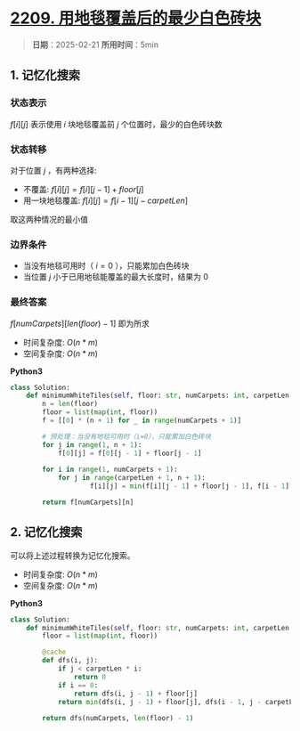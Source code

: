 # [2209. 用地毯覆盖后的最少白色砖块](https://leetcode.cn/problems/minimum-white-tiles-after-covering-with-carpets/description/)

> **日期**：2025-02-21
> **所用时间**：5min

## 1. 记忆化搜索

### 状态表示

$f[i][j]$ 表示使用 $i$ 块地毯覆盖前 $j$ 个位置时，最少的白色砖块数
   
### 状态转移

对于位置 $j$ ，有两种选择:

- 不覆盖: $f[i][j] = f[i][j-1] + floor[j]$ 
- 用一块地毯覆盖: $f[i][j] = f[i-1][j-carpetLen]$

取这两种情况的最小值
   
### 边界条件

- 当没有地毯可用时（ $i=0$ ），只能累加白色砖块
- 当位置 $j$ 小于已用地毯能覆盖的最大长度时，结果为 0

### 最终答案

$f[numCarpets][len(floor)-1]$ 即为所求

- 时间复杂度: $O(n * m)$
- 空间复杂度: $O(n * m)$

**Python3**

```python
class Solution:
    def minimumWhiteTiles(self, floor: str, numCarpets: int, carpetLen: int) -> int:
        n = len(floor)
        floor = list(map(int, floor))
        f = [[0] * (n + 1) for _ in range(numCarpets + 1)]

        # 预处理：当没有地毯可用时（i=0），只能累加白色砖块
        for j in range(1, n + 1):
            f[0][j] = f[0][j - 1] + floor[j - 1]
        
        for i in range(1, numCarpets + 1):
            for j in range(carpetLen + 1, n + 1):
                    f[i][j] = min(f[i][j - 1] + floor[j - 1], f[i - 1][j - carpetLen])

        return f[numCarpets][n]
```


## 2. 记忆化搜索

可以将上述过程转换为记忆化搜索。

- 时间复杂度: $O(n * m)$
- 空间复杂度: $O(n * m)$

**Python3**

```python
class Solution:
    def minimumWhiteTiles(self, floor: str, numCarpets: int, carpetLen: int) -> int:
        floor = list(map(int, floor))

        @cache
        def dfs(i, j):
            if j < carpetLen * i:
                return 0
            if i == 0:
                return dfs(i, j - 1) + floor[j]
            return min(dfs(i, j - 1) + floor[j], dfs(i - 1, j - carpetLen))
        
        return dfs(numCarpets, len(floor) - 1)
```